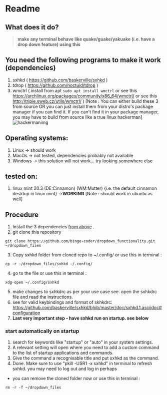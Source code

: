 # Readme

## What does it do?
> **make any terminal behave like quake/guake/yakuake (i.e. have a drop down feature) using this**

## <a name="dependencies"> You need the following programs to make it work (dependencies) </a>
1. sxhkd ( https://github.com/baskerville/sxhkd )
2. tdrop ( https://github.com/noctuid/tdrop )
3. wmctrl ( install from apt ```sudo apt install wmctrl``` or see this https://archlinux.org/packages/community/x86_64/wmctrl/ or see this http://tripie.sweb.cz/utils/wmctrl/ )
[Note : You can either build these 3 from source OR you can just install them from your distro's package manager if you can find it. If you can't find it in your package manager, you may have to build from source like a true linux hackerman]
![hackermanimg](https://github.com/binge-coder/dropdown_functionality/assets/98118264/c9bc7b6b-b192-4db4-985d-17769c9820a1)

## Operating systems:
1. Linux -> should work
2. MacOs -> not tested, dependencies probably not available
3. Windows -> this solution will not work... try looking somewhere else

## tested on:
1. linux mint 20.3 (DE:Cinnamon) (WM:Mutter)
{i.e. the default cinnamon desktop in linux mint} ->**WORKING**
[Note : should work in ubuntu as well]

## Procedure
1. Install the 3 dependencies [from above](#dependencies) .
2. git clone this repository 
```
git clone https://github.com/binge-coder/dropdown_functionality.git ~/dropdown_files
```

3. Copy sxhkd folder from cloned repo to ~/.config/   or use this in terminal  :
```
cp -r ~/dropdown_files/sxhkd ~/.config/ 
```

4. go to the file or use this in terminal : 
```
xdg-open ~/.config/sxhkd
``` 
5. make changes to sxhkdrc as per your use case see. open the sxhkdrc file and read the instructions. 
6. see for valid keybindings and format of skhkdrc: https://github.com/baskerville/sxhkd/blob/master/doc/sxhkd.1.asciidoc#configuration
7. **Last very important step - have sxhkd run on startup. see below**

### start automatically on startup
1. search for keywords like "startup" or "auto" in your system settings.
2. A relevant setting will open where you need to add a custom command to the list of startup applications and commands.
3. Give the command a recognisable title and put sxhkd as the command.
4. Done. Make sure to use "pkill -USR1 -x sxhkd" in terminal to refresh sxhkd. you may need to log out and log in perhaps   

* you can remove the cloned folder now or use this in terminal : 
```
rm -r -f ~/dropdown_files
```
